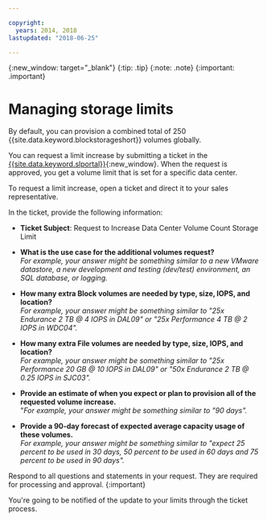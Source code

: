 ```yaml
---

copyright:
  years: 2014, 2018
lastupdated: "2018-06-25"

---
```

{:new_window: target="_blank"}
{:tip: .tip}
{:note: .note}
{:important: .important}

# Managing storage limits

By default, you can provision a combined total of 250 {{site.data.keyword.blockstorageshort}} volumes globally.

You can request a limit increase by submitting a ticket in the [{{site.data.keyword.slportal}}](https://control.softlayer.com/){:new_window}. When the request is approved, you get a volume limit that is set for a specific data center.  

To request a limit increase, open a ticket and direct it to your sales representative.

In the ticket, provide the following information:

- **Ticket Subject**: Request to Increase Data Center Volume Count Storage Limit

- **What is the use case for the additional volumes request?** <br />
*For example, your answer might be something similar to a new VMware datastore, a new development and testing (dev/test) environment, an SQL database, or logging.*

- **How many extra Block volumes are needed by type, size, IOPS, and location?** <br />
*For example, your answer might be something similar to "25x Endurance 2 TB @ 4 IOPS in DAL09" or "25x Performance 4 TB @ 2 IOPS in WDC04".*

- **How many extra File volumes are needed by type, size, IOPS, and location?** <br />
*For example, your answer might be something similar to "25x Performance 20 GB @ 10 IOPS in DAL09" or "50x Endurance 2 TB @ 0.25 IOPS in SJC03".*

- **Provide an estimate of when you expect or plan to provision all of the requested volume increase.** <br />
 "*For example, your answer might be something similar to "90 days".*

- **Provide a 90-day forecast of expected average capacity usage of these volumes.** <br />
*For example, your answer might be something similar to "expect 25 percent to be used in 30 days, 50 percent to be used in 60 days and 75 percent to be used in 90 days".*

Respond to all questions and statements in your request. They are required for processing and approval.
{:important}

You're going to be notified of the update to your limits through the ticket process.
